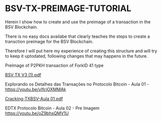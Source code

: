 # BSV-TX-PREIMAGE-TUTORIAL

Herein I show how to create and use the preimage of a transaction in the BSV Blockchain. 

There is no easy docs availabe that clearly teaches the steps to create a transction preimage for the BSV Blockchain.

Therefore I will put here my experience of creating this structure and will try to keep it uptodated, following changes that may happens in the future.

PreImage of P2PKH transaction of ForkID 41 type

[BSV TX V3 (1).pdf](https://github.com/carlosamcruz/BSV-TX-PREIMAGE-TUTORIAL/files/8664989/BSV.TX.V3.1.pdf)

Explorando os Detalhes das Transações no Protocolo Bitcoin - Aula 01 - https://youtu.be/vIfcjOXMMAk

[Cracking-TXBSV-Aula 01.pdf](https://github.com/carlosamcruz/BSV-TX-PREIMAGE-TUTORIAL/files/8824889/Cracking-TXBSV-Aula.01.pdf)

EDTX Protocolo Bitcoin - Aula 02 - Pre Imagem https://youtu.be/oZ9bhsQMV1U
